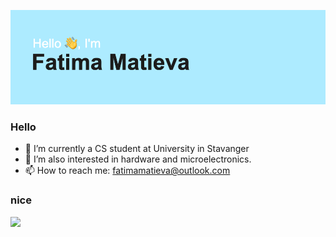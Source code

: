 ![Fatima Matieva](https://github.com/fatimamatieva/fatimamatieva/blob/main/download.png)


### Hello
- 🔭 I’m currently a CS student at University in Stavanger
- 🌱 I’m also interested in hardware and microelectronics.
- 📫 How to reach me: fatimamatieva@outlook.com
### nice
![](https://komarev.com/ghpvc/?username=fatimamatieva&style=flat-square)

